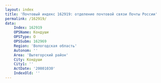 ```yaml
---
layout: index
title: 'Почтовый индекс 162919: отделение почтовой связи Почты России'
permalink: /162919/
data:
    Index: 162919
    OPSName: Кондуши
    OPSType: О
    OPSSubm: 162969
    Region: 'Вологодская область'
    Autonom: ''
    Area: 'Вытегорский район'
    City: Кондуши
    City1: ''
    ActDate: '20001030'
    IndexOld: ''
---
```

